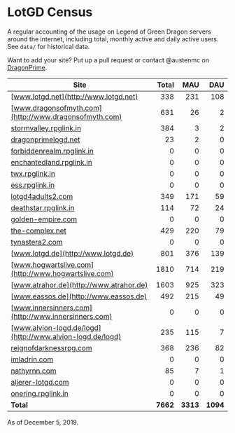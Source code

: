 # LotGD Census
A regular accounting of the usage on Legend of Green Dragon servers around the internet, including total, monthly active and daily active users. See `data/` for historical data.

Want to add your site? Put up a pull request or contact @austenmc on [DragonPrime](http://dragonprime.net).


Site | Total | MAU | DAU
--- | ---:| ---:| ---:
[www.lotgd.net](http://www.lotgd.net)|338|231|108
[www.dragonsofmyth.com](http://www.dragonsofmyth.com)|631|26|2
[stormvalley.rpglink.in](http://stormvalley.rpglink.in)|384|3|2
[dragonprimelogd.net](http://dragonprimelogd.net)|23|2|0
[forbiddenrealm.rpglink.in](http://forbiddenrealm.rpglink.in)|0|0|0
[enchantedland.rpglink.in](http://enchantedland.rpglink.in)|0|0|0
[twx.rpglink.in](http://twx.rpglink.in)|0|0|0
[ess.rpglink.in](http://ess.rpglink.in)|0|0|0
[lotgd4adults2.com](http://lotgd4adults2.com)|349|171|59
[deathstar.rpglink.in](http://deathstar.rpglink.in)|114|72|24
[golden-empire.com](http://golden-empire.com)|0|0|0
[the-complex.net](http://the-complex.net)|429|220|79
[tynastera2.com](http://tynastera2.com)|0|0|0
[www.lotgd.de](http://www.lotgd.de)|801|376|139
[www.hogwartslive.com](http://www.hogwartslive.com)|1810|714|219
[www.atrahor.de](http://www.atrahor.de)|1603|925|323
[www.eassos.de](http://www.eassos.de)|492|215|49
[www.innersinners.com](http://www.innersinners.com)|0|0|0
[www.alvion-logd.de/logd](http://www.alvion-logd.de/logd)|235|115|7
[reignofdarknessrpg.com](http://reignofdarknessrpg.com)|368|236|82
[imladrin.com](http://imladrin.com)|0|0|0
[nathyrnn.com](http://nathyrnn.com)|85|7|1
[aljerer-lotgd.com](http://aljerer-lotgd.com)|0|0|0
[onering.rpglink.in](http://onering.rpglink.in)|0|0|0
**Total**|**7662**|**3313**|**1094**

As of December 5, 2019.
